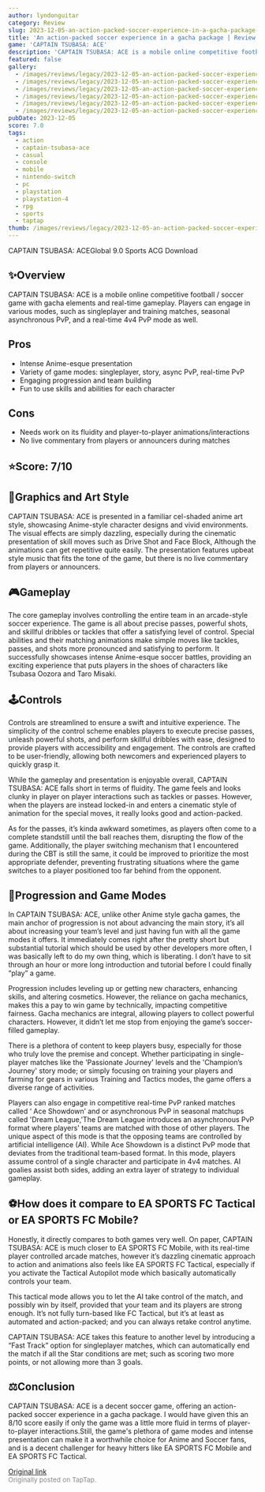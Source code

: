 ```yaml
---
author: lyndonguitar
category: Review
slug: 2023-12-05-an-action-packed-soccer-experience-in-a-gacha-package-review-captain-tsubasa-ace
title: 'An action-packed soccer experience in a gacha package | Review - CAPTAIN TSUBASA: ACE'
game: 'CAPTAIN TSUBASA: ACE'
description: 'CAPTAIN TSUBASA: ACE is a mobile online competitive football / soccer game with gacha elements and real-time gameplay. Players can engage in various modes, such as singleplayer and training matches, seasonal asynchronous PvP, and a real-time 4v4 PvP mode as well.'
featured: false
gallery:
  - /images/reviews/legacy/2023-12-05-an-action-packed-soccer-experience-in-a-gacha-package--review---captain-tsubasa-ace-0.avif
  - /images/reviews/legacy/2023-12-05-an-action-packed-soccer-experience-in-a-gacha-package--review---captain-tsubasa-ace-1.avif
  - /images/reviews/legacy/2023-12-05-an-action-packed-soccer-experience-in-a-gacha-package--review---captain-tsubasa-ace-2.avif
  - /images/reviews/legacy/2023-12-05-an-action-packed-soccer-experience-in-a-gacha-package--review---captain-tsubasa-ace-3.avif
  - /images/reviews/legacy/2023-12-05-an-action-packed-soccer-experience-in-a-gacha-package--review---captain-tsubasa-ace-4.avif
  - /images/reviews/legacy/2023-12-05-an-action-packed-soccer-experience-in-a-gacha-package--review---captain-tsubasa-ace-5.avif
pubDate: 2023-12-05
score: 7.0
tags:
  - action
  - captain-tsubasa-ace
  - casual
  - console
  - mobile
  - nintendo-switch
  - pc
  - playstation
  - playstation-4
  - rpg
  - sports
  - taptap
thumb: /images/reviews/legacy/2023-12-05-an-action-packed-soccer-experience-in-a-gacha-package--review---captain-tsubasa-ace-0.avif
---
```


CAPTAIN TSUBASA: ACEGlobal
9.0
Sports
ACG
Download


## ✨Overview

CAPTAIN TSUBASA: ACE is a mobile online competitive football / soccer game with gacha elements and real-time gameplay. Players can engage in various modes, such as singleplayer and training matches, seasonal asynchronous PvP, and a real-time 4v4 PvP mode as well.




## Pros
- Intense Anime-esque presentation
- Variety of game modes: singleplayer, story, async PvP, real-time PvP
- Engaging progression and team building
- Fun to use skills and abilities for each character
## Cons
- Needs work on its fluidity and player-to-player animations/interactions
- No live commentary from players or announcers during matches



## ⭐️Score: 7/10


## 🎨Graphics and Art Style

CAPTAIN TSUBASA: ACE is presented in a familiar cel-shaded anime art style, showcasing Anime-style character designs and vivid environments. The visual effects are simply dazzling, especially during the cinematic presentation of skill moves such as Drive Shot and Face Block, Although the animations can get repetitive quite easily. The presentation features upbeat style music that fits the tone of the game, but there is no live commentary from players or announcers.


## 🎮Gameplay

The core gameplay involves controlling the entire team in an arcade-style soccer experience. The game is all about precise passes, powerful shots, and skillful dribbles or tackles that offer a satisfying level of control. Special abilities and their matching animations make simple moves like tackles, passes, and shots more pronounced and satisfying to perform. It successfully showcases intense Anime-esque soccer battles, providing an exciting experience that puts players in the shoes of characters like Tsubasa Oozora and Taro Misaki.


## 🕹Controls

Controls are streamlined to ensure a swift and intuitive experience. The simplicity of the control scheme enables players to execute precise passes, unleash powerful shots, and perform skillful dribbles with ease, designed to provide players with accessibility and engagement. The controls are crafted to be user-friendly, allowing both newcomers and experienced players to quickly grasp it.

While the gameplay and presentation is enjoyable overall, CAPTAIN TSUBASA: ACE falls short in terms of fluidity. The game feels and looks clunky in player on player interactions such as tackles or passes. However, when the players are instead locked-in and enters a cinematic style of animation for the special moves, it really looks good and action-packed.

As for the passes, it’s kinda awkward sometimes, as players often come to a complete standstill until the ball reaches them, disrupting the flow of the game. Additionally, the player switching mechanism that I encountered during the CBT is still the same, it could be improved to prioritize the most appropriate defender, preventing frustrating situations where the game switches to a player positioned too far behind from the opponent.


## 📜Progression and Game Modes

In CAPTAIN TSUBASA: ACE, unlike other Anime style gacha games, the main anchor of progression is not about advancing the main story, it’s all about increasing your team’s level and just having fun with all the game modes it offers. It immediately comes right after the pretty short but substantial tutorial which should be used by other developers more often, I was basically left to do my own thing, which is liberating. I don’t have to sit through an hour or more long introduction and tutorial before I could finally “play” a game.

Progression includes leveling up or getting new characters, enhancing skills, and altering cosmetics. However, the reliance on gacha mechanics, makes this a pay to win game by technically, impacting competitive fairness. Gacha mechanics are integral, allowing players to collect powerful characters. However, it didn’t let me stop from enjoying the game’s soccer-filled gameplay.

There is a plethora of content to keep players busy, especially for those who truly love the premise and concept. Whether participating in single-player matches like the 'Passionate Journey' levels and the 'Champion’s Journey' story mode; or simply focusing on training your players and farming for gears in various Training and Tactics modes, the game offers a diverse range of activities.

Players can also engage in competitive real-time PvP ranked matches called ‘ Ace Showdown’ and or asynchronous PvP in seasonal matchups called 'Dream League,'The Dream League introduces an asynchronous PvP format where players' teams are matched with those of other players. The unique aspect of this mode is that the opposing teams are controlled by artificial intelligence (AI).  While Ace Showdown is a distinct PvP mode that deviates from the traditional team-based format. In this mode, players assume control of a single character and participate in 4v4 matches. AI goalies assist both sides, adding an extra layer of strategy to individual gameplay.


## ⚽How does it compare to EA SPORTS FC Tactical or EA SPORTS FC Mobile?

Honestly, it directly compares to both games very well. On paper, CAPTAIN TSUBASA: ACE is much closer to EA SPORTS FC Mobile, with its real-time player controlled arcade matches, however it’s dazzling cinematic approach to action and animations also feels like EA SPORTS FC Tactical, especially if you activate the Tactical Autopilot mode which basically automatically controls your team.

This tactical mode allows you to let the AI take control of the match, and possibly win by itself, provided that your team and its players are strong enough. It’s not fully turn-based like FC Tactical, but it’s at least as automated and action-packed; and you can always retake control anytime.

CAPTAIN TSUBASA: ACE takes this feature to another level by introducing a “Fast Track” option for singleplayer matches, which can automatically end the match if all the Star conditions are met; such as scoring two more points, or not allowing more than 3 goals.


## ⚖️Conclusion

CAPTAIN TSUBASA: ACE is a decent soccer game, offering an action-packed soccer experience in a gacha package. I would have given this an 8/10 score easily if only the game was a little more fluid in terms of player-to-player interactions.Still, the game's plethora of game modes and intense presentation can make it a worthwhile choice for Anime and Soccer fans, and is a decent challenger for heavy hitters like EA SPORTS FC Mobile and EA SPORTS FC Tactical.

[Original link](https://www.taptap.io/post/6629638)<br><span style="font-size: 0.95em; color: #888;">Originally posted on TapTap.</span>